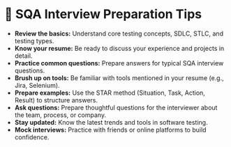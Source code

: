 # 🎯 SQA Interview Preparation Tips

- **Review the basics:** Understand core testing concepts, SDLC, STLC, and testing types.
- **Know your resume:** Be ready to discuss your experience and projects in detail.
- **Practice common questions:** Prepare answers for typical SQA interview questions.
- **Brush up on tools:** Be familiar with tools mentioned in your resume (e.g., Jira, Selenium).
- **Prepare examples:** Use the STAR method (Situation, Task, Action, Result) to structure answers.
- **Ask questions:** Prepare thoughtful questions for the interviewer about the team, process, or company.
- **Stay updated:** Know the latest trends and tools in software testing.
- **Mock interviews:** Practice with friends or online platforms to build confidence.
